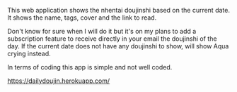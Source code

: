 This web application shows the nhentai doujinshi based on the current date. It shows the name, tags, cover and the link to read.

Don't know for sure when I will do it but it's on my plans to add a subscription feature to receive directly in your email the doujinshi of the day.
If the current date does not have any doujinshi to show, will show Aqua crying instead. 

In terms of coding this app is simple and not well coded. 

https://dailydoujin.herokuapp.com/
